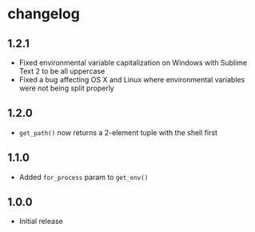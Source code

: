 # changelog

## 1.2.1

 - Fixed environmental variable capitalization on Windows with Sublime Text 2
   to be all uppercase
 - Fixed a bug affecting OS X and Linux where environmental variables were not
   being split properly

## 1.2.0

 - `get_path()` now returns a 2-element tuple with the shell first

## 1.1.0

 - Added `for_process` param to `get_env()`

## 1.0.0

 - Initial release
